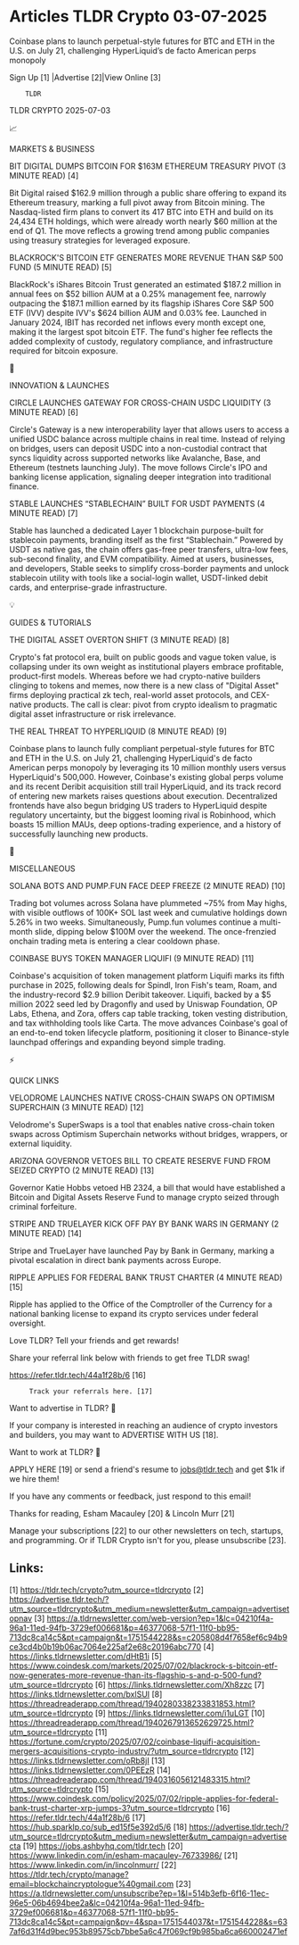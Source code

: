 # Articles TLDR Crypto 03-07-2025

Coinbase plans to launch perpetual-style futures for BTC and ETH in
the U.S. on July 21, challenging HyperLiquid’s de facto American
perps
monopoly ‌ ‌ ‌ ‌ ‌ ‌ ‌ ‌ ‌ ‌ ‌ ‌ ‌ ‌ ‌ ‌ ‌ ‌ ‌ ‌ ‌ ‌ ‌ ‌ ‌ ‌  ‌ ‌ ‌ ‌ ‌ ‌ ‌ ‌ ‌ ‌ ‌ ‌ ‌ ‌ ‌ ‌ ‌ ‌ ‌ ‌ ‌ ‌ ‌ ‌ ‌ ‌ 


 Sign Up [1] |Advertise [2]|View Online [3] 

		TLDR 

TLDR CRYPTO 2025-07-03

📈 

MARKETS & BUSINESS

 BIT DIGITAL DUMPS BITCOIN FOR $163M ETHEREUM TREASURY PIVOT (3 MINUTE
READ) [4] 

 Bit Digital raised $162.9 million through a public share offering to
expand its Ethereum treasury, marking a full pivot away from Bitcoin
mining. The Nasdaq-listed firm plans to convert its 417 BTC into ETH
and build on its 24,434 ETH holdings, which were already worth nearly
$60 million at the end of Q1. The move reflects a growing trend among
public companies using treasury strategies for leveraged exposure. 

 BLACKROCK'S BITCOIN ETF GENERATES MORE REVENUE THAN S&P 500 FUND (5
MINUTE READ) [5] 

 BlackRock's iShares Bitcoin Trust generated an estimated $187.2
million in annual fees on $52 billion AUM at a 0.25% management fee,
narrowly outpacing the $187.1 million earned by its flagship iShares
Core S&P 500 ETF (IVV) despite IVV's $624 billion AUM and 0.03% fee.
Launched in January 2024, IBIT has recorded net inflows every month
except one, making it the largest spot bitcoin ETF. The fund's higher
fee reflects the added complexity of custody, regulatory compliance,
and infrastructure required for bitcoin exposure. 

🚀 

INNOVATION & LAUNCHES

 CIRCLE LAUNCHES GATEWAY FOR CROSS-CHAIN USDC LIQUIDITY (3 MINUTE
READ) [6] 

 Circle's Gateway is a new interoperability layer that allows users to
access a unified USDC balance across multiple chains in real time.
Instead of relying on bridges, users can deposit USDC into a
non-custodial contract that syncs liquidity across supported networks
like Avalanche, Base, and Ethereum (testnets launching July). The move
follows Circle's IPO and banking license application, signaling deeper
integration into traditional finance. 

 STABLE LAUNCHES “STABLECHAIN” BUILT FOR USDT PAYMENTS (4 MINUTE
READ) [7] 

 Stable has launched a dedicated Layer 1 blockchain purpose-built for
stablecoin payments, branding itself as the first “Stablechain.”
Powered by USDT as native gas, the chain offers gas-free peer
transfers, ultra-low fees, sub-second finality, and EVM compatibility.
Aimed at users, businesses, and developers, Stable seeks to simplify
cross-border payments and unlock stablecoin utility with tools like a
social-login wallet, USDT-linked debit cards, and enterprise-grade
infrastructure. 

💡 

GUIDES & TUTORIALS

 THE DIGITAL ASSET OVERTON SHIFT (3 MINUTE READ) [8] 

 Crypto's fat protocol era, built on public goods and vague token
value, is collapsing under its own weight as institutional players
embrace profitable, product-first models. Whereas before we had
crypto-native builders clinging to tokens and memes, now there is a
new class of "Digital Asset" firms deploying practical zk tech,
real-world asset protocols, and CEX-native products. The call is
clear: pivot from crypto idealism to pragmatic digital asset
infrastructure or risk irrelevance. 

 THE REAL THREAT TO HYPERLIQUID (8 MINUTE READ) [9] 

 Coinbase plans to launch fully compliant perpetual-style futures for
BTC and ETH in the U.S. on July 21, challenging HyperLiquid's de facto
American perps monopoly by leveraging its 10 million monthly users
versus HyperLiquid's 500,000. However, Coinbase's existing global
perps volume and its recent Deribit acquisition still trail
HyperLiquid, and its track record of entering new markets raises
questions about execution. Decentralized frontends have also begun
bridging US traders to HyperLiquid despite regulatory uncertainty, but
the biggest looming rival is Robinhood, which boasts 15 million MAUs,
deep options-trading experience, and a history of successfully
launching new products. 

🦄 

MISCELLANEOUS

 SOLANA BOTS AND PUMP.FUN FACE DEEP FREEZE (2 MINUTE READ) [10] 

 Trading bot volumes across Solana have plummeted ~75% from May highs,
with visible outflows of 100K+ SOL last week and cumulative holdings
down 5.26% in two weeks. Simultaneously, Pump.fun volumes continue a
multi-month slide, dipping below $100M over the weekend. The
once-frenzied onchain trading meta is entering a clear cooldown phase.


 COINBASE BUYS TOKEN MANAGER LIQUIFI (9 MINUTE READ) [11] 

 Coinbase's acquisition of token management platform Liquifi marks its
fifth purchase in 2025, following deals for Spindl, Iron Fish's team,
Roam, and the industry-record $2.9 billion Deribit takeover. Liquifi,
backed by a $5 million 2022 seed led by Dragonfly and used by Uniswap
Foundation, OP Labs, Ethena, and Zora, offers cap table tracking,
token vesting distribution, and tax withholding tools like Carta. The
move advances Coinbase's goal of an end-to-end token lifecycle
platform, positioning it closer to Binance-style launchpad offerings
and expanding beyond simple trading. 

⚡ 

QUICK LINKS

 VELODROME LAUNCHES NATIVE CROSS-CHAIN SWAPS ON OPTIMISM SUPERCHAIN (3
MINUTE READ) [12] 

 Velodrome's SuperSwaps is a tool that enables native cross-chain
token swaps across Optimism Superchain networks without bridges,
wrappers, or external liquidity. 

 ARIZONA GOVERNOR VETOES BILL TO CREATE RESERVE FUND FROM SEIZED
CRYPTO (2 MINUTE READ) [13] 

 Governor Katie Hobbs vetoed HB 2324, a bill that would have
established a Bitcoin and Digital Assets Reserve Fund to manage crypto
seized through criminal forfeiture. 

 STRIPE AND TRUELAYER KICK OFF PAY BY BANK WARS IN GERMANY (2 MINUTE
READ) [14] 

 Stripe and TrueLayer have launched Pay by Bank in Germany, marking a
pivotal escalation in direct bank payments across Europe. 

 RIPPLE APPLIES FOR FEDERAL BANK TRUST CHARTER (4 MINUTE READ) [15] 

 Ripple has applied to the Office of the Comptroller of the Currency
for a national banking license to expand its crypto services under
federal oversight. 

Love TLDR? Tell your friends and get rewards!

 Share your referral link below with friends to get free TLDR swag! 

 https://refer.tldr.tech/44a1f28b/6 [16] 

		 Track your referrals here. [17] 

Want to advertise in TLDR? 📰

 If your company is interested in reaching an audience of crypto
investors and builders, you may want to ADVERTISE WITH US [18]. 

Want to work at TLDR? 💼

 APPLY HERE [19] or send a friend's resume to jobs@tldr.tech and get
$1k if we hire them! 

 If you have any comments or feedback, just respond to this email! 

Thanks for reading, 
Esham Macauley [20] & Lincoln Murr [21] 

 Manage your subscriptions [22] to our other newsletters on tech,
startups, and programming. Or if TLDR Crypto isn't for you, please
unsubscribe [23]. 

 

Links:
------
[1] https://tldr.tech/crypto?utm_source=tldrcrypto
[2] https://advertise.tldr.tech/?utm_source=tldrcrypto&utm_medium=newsletter&utm_campaign=advertisetopnav
[3] https://a.tldrnewsletter.com/web-version?ep=1&lc=04210f4a-96a1-11ed-94fb-3729ef006681&p=46377068-57f1-11f0-bb95-713dc8ca14c5&pt=campaign&t=1751544228&s=c205808d4f7658ef6c94b9ce3cd4b0b19b06ac7064e225af2e68c20196abc770
[4] https://links.tldrnewsletter.com/dHtB1i
[5] https://www.coindesk.com/markets/2025/07/02/blackrock-s-bitcoin-etf-now-generates-more-revenue-than-its-flagship-s-and-p-500-fund?utm_source=tldrcrypto
[6] https://links.tldrnewsletter.com/Xh8zzc
[7] https://links.tldrnewsletter.com/bxlSUI
[8] https://threadreaderapp.com/thread/1940280338233831853.html?utm_source=tldrcrypto
[9] https://links.tldrnewsletter.com/i1uLGT
[10] https://threadreaderapp.com/thread/1940267913652629725.html?utm_source=tldrcrypto
[11] https://fortune.com/crypto/2025/07/02/coinbase-liquifi-acquisition-mergers-acquisitions-crypto-industry/?utm_source=tldrcrypto
[12] https://links.tldrnewsletter.com/oRb8jI
[13] https://links.tldrnewsletter.com/0PEEzR
[14] https://threadreaderapp.com/thread/1940316056121483315.html?utm_source=tldrcrypto
[15] https://www.coindesk.com/policy/2025/07/02/ripple-applies-for-federal-bank-trust-charter-xrp-jumps-3?utm_source=tldrcrypto
[16] https://refer.tldr.tech/44a1f28b/6
[17] https://hub.sparklp.co/sub_ed15f5e392d5/6
[18] https://advertise.tldr.tech/?utm_source=tldrcrypto&utm_medium=newsletter&utm_campaign=advertisecta
[19] https://jobs.ashbyhq.com/tldr.tech
[20] https://www.linkedin.com/in/esham-macauley-76733986/
[21] https://www.linkedin.com/in/lincolnmurr/
[22] https://tldr.tech/crypto/manage?email=blockchaincryptologue%40gmail.com
[23] https://a.tldrnewsletter.com/unsubscribe?ep=1&l=514b3efb-6f16-11ec-96e5-06b4694bee2a&lc=04210f4a-96a1-11ed-94fb-3729ef006681&p=46377068-57f1-11f0-bb95-713dc8ca14c5&pt=campaign&pv=4&spa=1751544037&t=1751544228&s=637af6d31f4d9bec953b89575cb7bbe5a6c47f069cf9b985ba6ca660002471ef